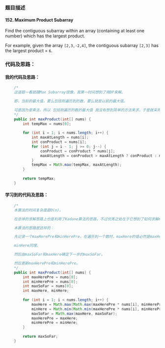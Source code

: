 ### 题目描述

#### 152. Maximum Product Subarray

Find the contiguous subarray within an array (containing at least one number) which has the largest product.

For example, given the array `[2,3,-2,4]`,
the contiguous subarray `[2,3]` has the largest product = `6`.

### 代码及思路：

#### 我的代码及思路：

```java
    /*
    这道题一看就跟Max Subarray很像，我第一时间想到了用DP来解。

    即，当前的最大值，要么包括刚遍历到的数，要么就是以前的最大值。

    可是因为是乘法，所以 包括刚遍历的数的最大值 我没有想到简单的方法来求，于是就采用了遍历的方法，于是这个算法的时间复杂度达到了O(n ^ 2)，不出所料的TLE了。
    */
    public int maxProduct(int[] nums) {
        int tempMax = nums[0];
        
        for (int i = 1; i < nums.length; i++) {
            int maxAtLength = nums[i];
            int conProduct = nums[i];
            for (int j = i - 1; j >= 0; j--) {
                conProduct = conProduct * nums[j];
                maxAtLength = conProduct > maxAtLength ? conProduct : maxAtLength;
            }
            tempMax = Math.max(tempMax, maxAtLength);
        }
        
        return tempMax;
    }
```

#### 学习到的代码及思路：

```java
    /*
    本算法的时间复杂度是O(n)。

    在总体的求解思路上也是利用了Kadane算法的思路，不过优秀之处在于它想到了如何求解maxHere。

    本算法的思路是这样的：

    先记录一个maxHerePre和minHerePre，在遍历到一个数时，maxHere的值必然是maxHerePre * nums[i], minHerePre * nums[i]以及nums[i]中的最大值，这是由乘法的性质决定的(maxHerePre、minHerePre和nums[i]可以为0)。

    minHere同理。

    然后由maxSoFar和maxHere确定下一步的maxSoFar。

    然后更新maxHerePre和minHerePre。
    */
    public int maxProduct(int[] nums) {
        int maxHerePre = nums[0];
        int minHerePre = nums[0];
        int maxSoFar = nums[0];
        int maxHere, minHere;
        
        for (int i = 1; i < nums.length; i++) {
            maxHere = Math.max(Math.max(maxHerePre * nums[i], minHerePre * nums[i]), nums[i]);
            minHere = Math.min(Math.min(maxHerePre * nums[i], minHerePre * nums[i]), nums[i]);
            maxSoFar = Math.max(maxHere, maxSoFar);
            maxHerePre = maxHere;
            minHerePre = minHere;
        }
        
        return maxSoFar;
    }
```